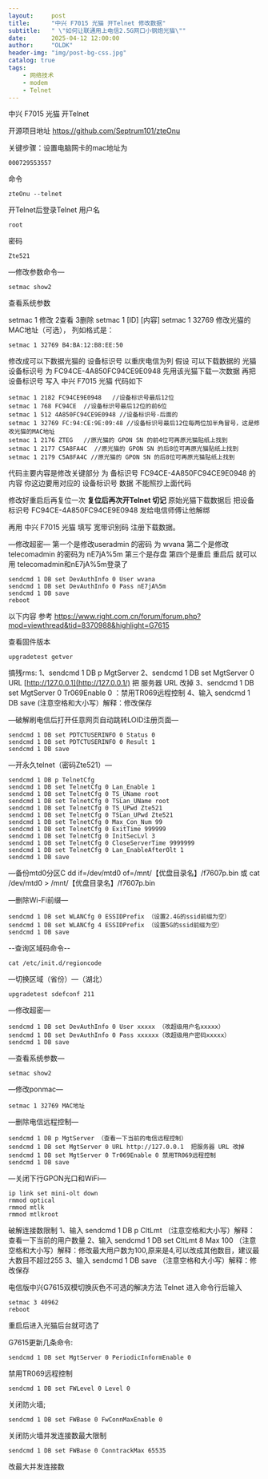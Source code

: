 ```yaml
---
layout:     post
title:      "中兴 F7015 光猫 开Telnet 修改数据"
subtitle:   " \"如何让联通用上电信2.5G网口小钢炮光猫\""
date:       2025-04-12 12:00:00
author:     "OLDK"
header-img: "img/post-bg-css.jpg"
catalog: true
tags:
    - 网络技术
    - modem
    - Telnet
---
```




中兴 F7015 光猫 开Telnet

开源项目地址 https://github.com/Septrum101/zteOnu

关键步骤：设置电脑网卡的mac地址为

```
000729553557
```



命令

```
zteOnu --telnet
```



开Telnet后登录Telnet 用户名

```
root
```



密码

```
Zte521
```



—修改参数命令—

```
setmac show2 
```



查看系统参数

setmac 1 修改 2查看 3删除 setmac 1 [ID] [内容] setmac 1 32769 修改光猫的MAC地址（可选）， 列如格式是：

```
setmac 1 32769 B4:BA:12:B8:EE:50
```



修改成可以下数据光猫的 设备标识号 以重庆电信为列 假设 可以下载数据的 光猫 设备标识号 为 FC94CE-4A850FC94CE9E0948 先用该光猫下载一次数据 再把 设备标识号 写入 中兴 F7015 光猫 代码如下

```
setmac 1 2182 FC94CE9E0948   //设备标识号最后12位
setmac 1 768 FC94CE  //设备标识号最后12位的前6位
setmac 1 512 4A850FC94CE9E0948 //设备标识号-后面的	
setmac 1 32769 FC:94:CE:9E:09:48 //设备标识号最后12位每两位加半角冒号，这是修改光猫的MAC地址
setmac 1 2176 ZTEG   //原光猫的 GPON SN 的前4位可再原光猫贴纸上找到
setmac 1 2177 C5A8FA4C  //原光猫的 GPON SN 的后8位可再原光猫贴纸上找到
setmac 1 2179 C5A8FA4C //原光猫的 GPON SN 的后8位可再原光猫贴纸上找到
```



代码主要内容是修改关键部分 为 备标识号 FC94CE-4A850FC94CE9E0948 的内容 你这边要用对应的 设备标识号 数据 不能照抄上面代码

修改好重启后再复位一次 **复位后再次开Telnet 切记** 原始光猫下载数据后 把设备标识号 FC94CE-4A850FC94CE9E0948 发给电信师傅让他解绑

再用 中兴 F7015 光猫 填写 宽带识别码 注册下载数据。

—修改超密— 第一个是修改useradmin 的密码 为 wvana 第二个是修改telecomadmin 的密码为 nE7jA%5m 第三个是存盘 第四个是重启 重启后 就可以用 telecomadmin和nE7jA%5m登录了

```
sendcmd 1 DB set DevAuthInfo 0 User wvana
sendcmd 1 DB set DevAuthInfo 0 Pass nE7jA%5m
sendcmd 1 DB save
reboot
```



以下内容 参考 https://www.right.com.cn/forum/forum.php?mod=viewthread&tid=8370988&highlight=G7615

查看固件版本

```
upgradetest getver
```



搞残rms: 1、sendcmd 1 DB p MgtServer 2、sendcmd 1 DB set MgtServer 0 URL [http://127.0.0.1](http://127.0.0.1/) 把 服务器 URL 改掉 3、sendcmd 1 DB set MgtServer 0 Tr069Enable 0 ：禁用TR069远程控制 4、输入 sendcmd 1 DB save (注意空格和大小写）解释：修改保存

—破解刷电信后打开任意网页自动跳转LOID注册页面—

```
sendcmd 1 DB set PDTCTUSERINFO 0 Status 0
sendcmd 1 DB set PDTCTUSERINFO 0 Result 1
sendcmd 1 DB save
```



—开永久telnet（密码Zte521）—

```
sendcmd 1 DB p TelnetCfg
sendcmd 1 DB set TelnetCfg 0 Lan_Enable 1
sendcmd 1 DB set TelnetCfg 0 TS_UName root
sendcmd 1 DB set TelnetCfg 0 TSLan_UName root
sendcmd 1 DB set TelnetCfg 0 TS_UPwd Zte521
sendcmd 1 DB set TelnetCfg 0 TSLan_UPwd Zte521
sendcmd 1 DB set TelnetCfg 0 Max_Con_Num 99
sendcmd 1 DB set TelnetCfg 0 ExitTime 999999
sendcmd 1 DB set TelnetCfg 0 InitSecLvl 3
sendcmd 1 DB set TelnetCfg 0 CloseServerTime 9999999
sendcmd 1 DB set TelnetCfg 0 Lan_EnableAfterOlt 1
sendcmd 1 DB save
```



—备份mtd0分区C dd if=/dev/mtd0 of=/mnt/【优盘目录名】/f7607p.bin 或 cat /dev/mtd0 > /mnt/【优盘目录名】/f7607p.bin

—删除Wi-Fi前缀—

```
sendcmd 1 DB set WLANCfg 0 ESSIDPrefix （设置2.4G的ssid前缀为空）
sendcmd 1 DB set WLANCfg 4 ESSIDPrefix （设置5G的ssid前缀为空）
sendcmd 1 DB save
```



--查询区域码命令--

```
cat /etc/init.d/regioncode
```



—切换区域（省份）—（湖北）

```
upgradetest sdefconf 211
```



—修改超密—

```
sendcmd 1 DB set DevAuthInfo 0 User xxxxx （改超级用户名xxxxx）
sendcmd 1 DB set DevAuthInfo 0 Pass xxxxxx（改超级用户密码xxxxx）
sendcmd 1 DB save
```



—查看系统参数—

```
setmac show2
```



—修改ponmac—

```
setmac 1 32769 MAC地址
```



—删除电信远程控制—

```
sendcmd 1 DB p MgtServer （查看一下当前的电信远程控制）
sendcmd 1 DB set MgtServer 0 URL http://127.0.0.1  把服务器 URL 改掉
sendcmd 1 DB set MgtServer 0 Tr069Enable 0 禁用TR069远程控制
sendcmd 1 DB save
```



—关闭下行GPON光口和WiFi—

```
ip link set mini-olt down
rmmod optical
rmmod mtlk
rmmod mtlkroot
```



破解连接数限制 1、输入 sendcmd 1 DB p CltLmt （注意空格和大小写）解释：查看一下当前的用户数量 2、输入 sendcmd 1 DB set CltLmt 8 Max 100 （注意空格和大小写）解释：修改最大用户数为100,原来是4,可以改成其他数目，建议最大数目不超过255 3、输入 sendcmd 1 DB save （注意空格和大小写）解释：修改保存

电信版中兴G7615双模切换灰色不可选的解决方法 Telnet 进入命令行后输入

```
setmac 3 40962
reboot
```



重启后进入光猫后台就可选了

G7615更新几条命令:

```
sendcmd 1 DB set MgtServer 0 PeriodicInformEnable 0  
```



禁用TR069远程控制

```
sendcmd 1 DB set FWLevel 0 Level 0
```



关闭防火墙;

```
sendcmd 1 DB set FWBase 0 FwConnMaxEnable 0
```



关闭防火墙并发连接数最大限制

```
sendcmd 1 DB set FWBase 0 ConntrackMax 65535
```



改最大并发连接数